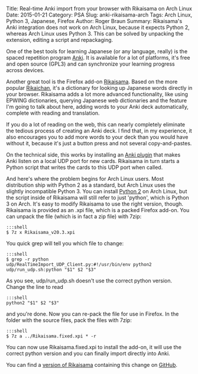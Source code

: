 Title: Real-time Anki import from your browser with Rikaisama on Arch Linux
Date: 2015-01-21
Category: PSA
Slug: anki-rikaisama-arch
Tags: Arch Linux, Python 3, Japanese, Firefox
Author: Roger Braun
Summary: Rikaisama's Anki integration does not work on Arch Linux, because it expects Python 2, whereas Arch Linux uses Python 3. This can be solved by unpacking the extension, editing a script and repackaging.

One of the best tools for learning Japanese (or any language, really) is the spaced repetition program [Anki](https://en.wikipedia.org/wiki/Anki_%28software%29). It is available for a lot of platforms, it's free and open source (GPL3) and can synchronize your learning progress across devices.

Another great tool is the Firefox add-on [Rikaisama](http://rikaisama.sourceforge.net/). Based on the more popular [Rikaichan](https://addons.mozilla.org/en-US/firefox/addon/rikaichan/), it's a dictionary for looking up Japanese words directly in your browser. Rikaisama adds a lot more advanced functionality, like using EPWING dictionaries, querying Japanese web dictionaries and the feature I'm going to talk about here, adding words to your Anki deck automatically, complete with reading and translation.

If you do a lot of reading on the web, this can nearly completely eliminate the tedious process of creating an Anki deck. I find that, in my experience, it also encourages you to add more words to your deck than you would have without it, because it's just a button press and not several copy-and-pastes.

On the technical side, this works by installing an [Anki plugin](https://ankiweb.net/shared/info/2512410601) that makes Anki listen on a local UDP port for new cards. Rikaisama in turn starts a Python script that writes the cards to this UDP port when called.

And here's where the problem begins for Arch Linux users.  Most distribution ship with Python 2 as a standard, but Arch Linux uses the slightly incompatible Python 3. You can install [Python 2](https://wiki.archlinux.org/index.php/Python) on Arch Linux, but the script inside of Rikaisama will still refer to just 'python', which is Python 3 on Arch.
It's easy to modify Rikaisama to use the right version, though. Rikaisama is provided as an .xpi file, which is a packed Firefox add-on. You can unpack the file (which is in fact a zip file) with 7zip:

    :::shell
    $ 7z x Rikaisama_v20.3.xpi

You quick grep will tell you which file to change:

    :::shell
    $ grep -r python
    udp/RealTimeImport_UDP_Client.py:#!/usr/bin/env python2
    udp/run_udp.sh:python "$1" $2 "$3"

As you see, udp/run_udp.sh doesn't use the correct python version. Change the line to read

    :::shell
    python2 "$1" $2 "$3"
and you're done. Now you can re-pack the file for use in Firefox. In the folder with the source files, pack the files with 7zip:

    :::shell
    $ 7z a ../Rikaisama.fixed.xpi * -r

You can now use Rikaisama.fixed.xpi to install the add-on, it will use the correct python version and you can finally import directly into Anki.


You can find a [version of Rikaisama](https://github.com/rogerbraun/rikaisama/raw/master/Rikaisama_v20.3_arch.xpi) containing this change on [GitHub](http://github.com/rogerbraun/rikaisama).

